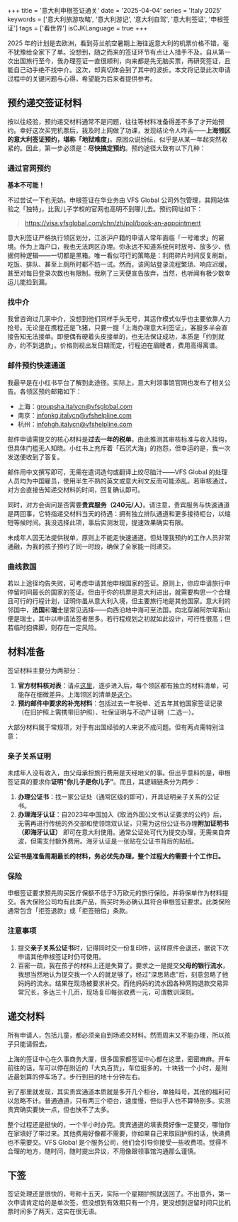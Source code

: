 +++
title = '意大利申根签证通关'
date = '2025-04-04'
series = 'Italy 2025'
keywords = ['意大利旅游攻略', '意大利游记', '意大利自驾', '意大利签证', '申根签证']
tags = ['看世界']
isCJKLanguage = true
+++

2025 年的计划是去欧洲，看到芬兰航空暑期上海往返意大利的机票价格不错，毫不犹豫给全家下了单。没想到，随之而来的签证环节有点让人措手不及。自从第一次出国旅行至今，我办理签证一直很顺利，向来都是先无脑买票，再研究签证，且能自己动手绝不找中介。这次，却真切体会到了其中的波折。本文将记录此次申请过程中的关键问题与心得，希望能为后来者提供参考。

## 预约递交签证材料

按以往经验，预约递交材料通常不是问题，往往等材料准备得差不多了才开始预约。幸好这次买完机票后，我及时上网做了功课，发现结论令人咋舌——**上海领区的意大利签证预约，堪称「地狱难度」**。原因众说纷纭，似乎是从某一年起突然收紧的。因此，第一步必须是：**尽快搞定预约**。预约途径大致有以下几种：

### 通过官网预约
**基本不可能！**

不过尝试一下也无妨。申根签证在华业务由 VFS Global 公司外包管理，其网站体验之「独特」，比我儿子学校的官网也高明不到哪儿去。预约网址如下：
> https://visa.vfsglobal.com/chn/zh/pol/book-an-appointment

意大利签证严格执行领区划分，江浙沪户籍的申请人常年面临「一号难求」的窘境。作为上海户口，我也无法跨区办理。你永远不知道系统何时放号、放多少、依据何种逻辑——一切都是黑箱。唯一看似可行的策略是：利用碎片时间反复刷新，吃饭、排队、甚至上厕所时都不妨一试。然而，该网站登录流程繁琐、响应迟缓，甚至对每日登录次数也有限制。我刷了三天便宣告放弃，当然，也听闻有极少数幸运儿能捡到漏。

### 找中介
我曾咨询过几家中介，没想到他们同样手头无号，其运作模式似乎也主要依靠人力抢号。无论是在携程还是飞猪，只要一提「上海办理意大利签证」，客服多半会直接告知无法接单。即便偶有硬着头皮接单的，也无法保证成功，本质是「约到就办，约不到退款」。价格则视出发日期而定，行程迫在眉睫者，费用高得离谱。

### 邮件预约快速通道
我最早是在小红书平台了解到此途径。实际上，意大利领事馆官网也发布了相关公告。各领区预约邮箱如下：
* 上海：groupsha.italycn@vfsglobal.com
* 南京：infonkg.italycn@vfshelpline.com  
* 杭州：infohgh.italycn@vfshelpline.com

邮件申请需提交的核心材料是**过去一年的税单**，由此推测其审核标准与收入挂钩，但具体门槛无人知晓。小红书上充斥着「石沉大海」的抱怨，但幸运的是，我一次发送便收到了答复。

邮件用中文撰写即可，无需在遣词造句或翻译上绞尽脑汁——VFS Global 的处理人员均为中国雇员，使用半生不熟的英文或意大利文反而可能添乱。若审核通过，对方会直接告知递交材料的时间，回复确认即可。

同时，对方会询问是否需要**贵宾服务（240元/人）**。请注意，贵宾服务与快速通道是两回事，它特指递交材料当天的待遇：拥有独立排队通道和更多接待柜台，以缩短等候时间。我没选择此项，事后实测发现，提速效果确实有限。

未成年人因无法提供税单，原则上不能走快速通道。但处理我预约的工作人员非常通融，为我的孩子预约了同一时段，确保了全家能一同递交。

### 曲线救国
若以上途径均告失败，可考虑申请其他申根国家的签证。原则上，你应申请旅行中停留时间最长的国家的签证。但由于你的机票是意大利进出，就需要构思一个合理且可行的行程计划，证明你虽从意大利入境，但主要旅行地是其他国家。意大利的邻国中，**法国**和**瑞士**是常见选择——向西沿地中海可至法国，向北穿越阿尔卑斯山便是瑞士，其中以申请法签者居多。若行程规划之初就如此设计，可行性很高；但若临时抱佛脚，则存在一定风险。

## 材料准备

签证材料主要分为两部分：
1. **官方材料核对表**：请点[这里](https://visa.vfsglobal.com/one-pager/italy/china/chinese/index.html)，逐步进入后，每个领区都有独立的材料清单，可能存在细微差异。上海领区的清单是[这个](https://visa.vfsglobal.com/one-pager/italy/china/shanghai/chinese/pdf/checklist-for-tourism.pdf)。
2. **预约邮件中要求的补充材料**：包括过去一年税单、近五年其他国家签证记录（在旧护照上需携带旧护照）、社保证明与不动产证明（二选一）。

大部分材料属于常规项，对于有出国经验的人来说不成问题。但有两点需特别注意：

### 亲子关系证明
未成年人没有收入，由父母承担旅行费用是天经地义的事。但出乎意料的是，申根签证真的要求你**证明"你儿子是你儿子"**。而且，其逻辑链条分为两步：
1. **办理公证书**：找一家公证处（通常区级的即可），开具证明亲子关系的公证书。
2. **办理海牙认证**：自2023年中国加入《取消外国公文书认证要求的公约》后，无需再进行传统的外交部和使领馆双认证，只需为这份公证书办理**附加证明书（即海牙认证）** 即可在意大利使用。通常公证处可代为提交办理，无需亲自奔波，但需支付额外费用。海牙认证是一张贴在公证书背后的贴纸。

**公证书是准备周期最长的材料，务必优先办理，整个过程大约需要十个工作日。**

### 保险
申根签证要求预先购买医疗保额不低于3万欧元的旅行保险，并将保单作为材料提交。各大保险公司均有此类产品，购买时务必确认其符合申根签证要求。此类保险通常包含「拒签退款」或「拒签赔偿」条款。

### 注意事项
1. 提交**亲子关系公证书**时，记得同时交一份复印件，这样原件会退还，据说下次申请其他申根签证时仍可使用。
2. 百密一疏，我在孩子的材料上还是失算了。要求之一是提交**父母的银行流水**，我想当然地认为提交我一个人的就足够了，经过"深思熟虑"后，刻意忽略了他妈妈的流水。结果在现场被要求补交。而他妈妈的流水因各种网购退款交易异常冗长，多达三十几页，现场复印每张收费一元，可谓教训深刻。

## 递交材料

所有申请人，包括儿童，都必须亲自到场递交材料。然而周末又不能办理，所以孩子只能请假去。

上海的签证中心在久事商务大厦，很多国家都签证中心都在这里，密密麻麻。开车前往的话，车可以停在附近的「大丸百货」，车位挺多的，十块钱一个小时，是附近最划算的停车场了。步行到目的地十分钟左右。

到了那里就发现，其实贵宾通道本质就是多开几个柜台，单独叫号，其他的福利可以忽略不计。普通通道，只有两三个柜台，速度慢，但似乎人也不算特别多。实测贵宾确实要快一点，但也快不了太多。

整个过程还是挺快的，一个半小时办完。贵宾通道的填表费好像一定要交，哪怕你在家填好了带过来。其他费用好像都不需要，你如果自己来取回护照的话，快递费也不需要交。VFS Global 是个服务公司，他们会引导你接受一些收费项。觉得不合理的地方，随时问，随时提出异议，不用像跟领事馆沟通那么谨慎。

## 下签
签证处理还是很快的，号称十五天，实际一个星期护照就送回了。不出意外，第一次申请肯定给的是单次签，但没想到有效期只有一个月，更没想到逗留时间只比机票时间多了两天，这实在很无语。